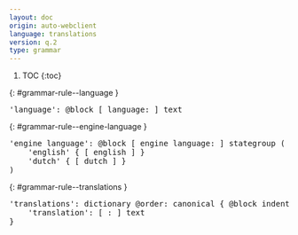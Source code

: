 ```yaml
---
layout: doc
origin: auto-webclient
language: translations
version: q.2
type: grammar
---
```


1. TOC
{:toc}


{: #grammar-rule--language }
<div class="language-js highlighter-rouge">
<div class="highlight">
<pre class="highlight language-js code-custom">
'<span class="token string">language</span>': @block [ <span class="token operator">language:</span> ] text
</pre>
</div>
</div>

{: #grammar-rule--engine-language }
<div class="language-js highlighter-rouge">
<div class="highlight">
<pre class="highlight language-js code-custom">
'<span class="token string">engine language</span>': @block [ <span class="token operator">engine</span> <span class="token operator">language:</span> ] stategroup (
	'<span class="token string">english</span>' { [ <span class="token operator">english</span> ] }
	'<span class="token string">dutch</span>' { [ <span class="token operator">dutch</span> ] }
)
</pre>
</div>
</div>

{: #grammar-rule--translations }
<div class="language-js highlighter-rouge">
<div class="highlight">
<pre class="highlight language-js code-custom">
'<span class="token string">translations</span>': dictionary @order: canonical { @block indent
	'<span class="token string">translation</span>': [ <span class="token operator">:</span> ] text
}
</pre>
</div>
</div>
